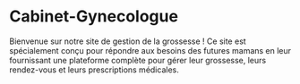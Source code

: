 # Cabinet-Gynecologue

Bienvenue sur notre site de gestion de la grossesse ! Ce site est spécialement conçu pour répondre aux besoins des futures mamans en leur fournissant une plateforme complète pour gérer leur grossesse, leurs rendez-vous et leurs prescriptions médicales.
